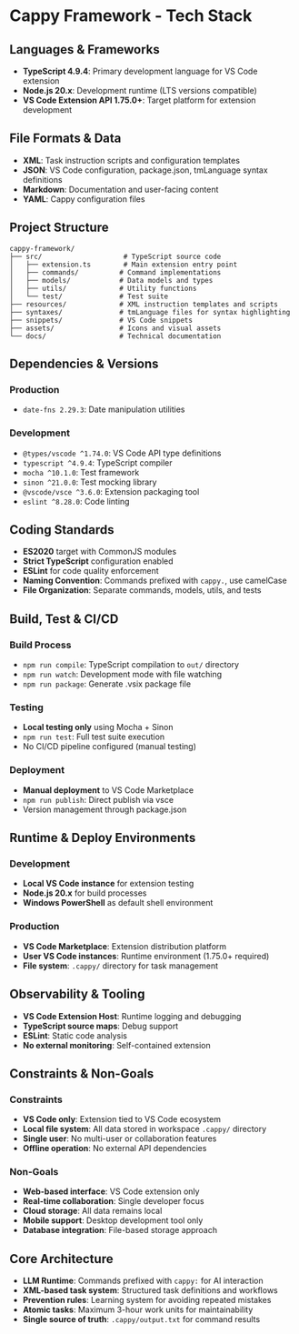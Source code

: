 # Cappy Framework - Tech Stack

## Languages & Frameworks
- **TypeScript 4.9.4**: Primary development language for VS Code extension
- **Node.js 20.x**: Development runtime (LTS versions compatible)
- **VS Code Extension API 1.75.0+**: Target platform for extension development

## File Formats & Data
- **XML**: Task instruction scripts and configuration templates
- **JSON**: VS Code configuration, package.json, tmLanguage syntax definitions
- **Markdown**: Documentation and user-facing content
- **YAML**: Cappy configuration files

## Project Structure
```
cappy-framework/
├── src/                    # TypeScript source code
│   ├── extension.ts        # Main extension entry point
│   ├── commands/          # Command implementations
│   ├── models/            # Data models and types
│   ├── utils/             # Utility functions
│   └── test/              # Test suite
├── resources/             # XML instruction templates and scripts
├── syntaxes/              # tmLanguage files for syntax highlighting
├── snippets/              # VS Code snippets
├── assets/                # Icons and visual assets
└── docs/                  # Technical documentation
```

## Dependencies & Versions
### Production
- `date-fns 2.29.3`: Date manipulation utilities

### Development
- `@types/vscode ^1.74.0`: VS Code API type definitions
- `typescript ^4.9.4`: TypeScript compiler
- `mocha ^10.1.0`: Test framework
- `sinon ^21.0.0`: Test mocking library
- `@vscode/vsce ^3.6.0`: Extension packaging tool
- `eslint ^8.28.0`: Code linting

## Coding Standards
- **ES2020** target with CommonJS modules
- **Strict TypeScript** configuration enabled
- **ESLint** for code quality enforcement
- **Naming Convention**: Commands prefixed with `cappy.`, use camelCase
- **File Organization**: Separate commands, models, utils, and tests

## Build, Test & CI/CD
### Build Process
- `npm run compile`: TypeScript compilation to `out/` directory
- `npm run watch`: Development mode with file watching
- `npm run package`: Generate .vsix package file

### Testing
- **Local testing only** using Mocha + Sinon
- `npm run test`: Full test suite execution
- No CI/CD pipeline configured (manual testing)

### Deployment
- **Manual deployment** to VS Code Marketplace
- `npm run publish`: Direct publish via vsce
- Version management through package.json

## Runtime & Deploy Environments
### Development
- **Local VS Code instance** for extension testing
- **Node.js 20.x** for build processes
- **Windows PowerShell** as default shell environment

### Production
- **VS Code Marketplace**: Extension distribution platform
- **User VS Code instances**: Runtime environment (1.75.0+ required)
- **File system**: `.cappy/` directory for task management

## Observability & Tooling
- **VS Code Extension Host**: Runtime logging and debugging
- **TypeScript source maps**: Debug support
- **ESLint**: Static code analysis
- **No external monitoring**: Self-contained extension

## Constraints & Non-Goals
### Constraints
- **VS Code only**: Extension tied to VS Code ecosystem
- **Local file system**: All data stored in workspace `.cappy/` directory
- **Single user**: No multi-user or collaboration features
- **Offline operation**: No external API dependencies

### Non-Goals
- **Web-based interface**: VS Code extension only
- **Real-time collaboration**: Single developer focus
- **Cloud storage**: All data remains local
- **Mobile support**: Desktop development tool only
- **Database integration**: File-based storage approach

## Core Architecture
- **LLM Runtime**: Commands prefixed with `cappy:` for AI interaction
- **XML-based task system**: Structured task definitions and workflows
- **Prevention rules**: Learning system for avoiding repeated mistakes
- **Atomic tasks**: Maximum 3-hour work units for maintainability
- **Single source of truth**: `.cappy/output.txt` for command results
